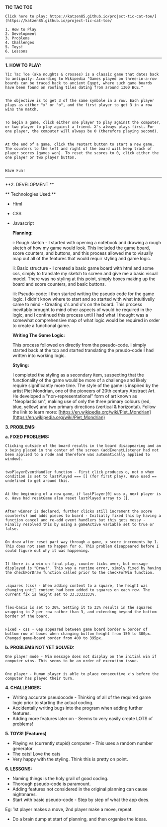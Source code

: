 **TIC TAC TOE**


    Click here to play: https://katzen85.github.io/project-tic-cat-toe/](https://katzen85.github.io/project-tic-cat-toe/

    1. How to Play
    2. Development
    3. Problems
    4. Challenges
    5. Toys!
    6. Lessons

---

**1. HOW TO PLAY:**


    Tic Tac Toe (aka noughts & crosses) is a classic game that dates back to antiquity: According to Wikipedia "Games played on three-in-a-row boards can be traced back to ancient Egypt, where such game boards have been found on roofing tiles dating from around 1300 BCE."


    The objective is to get 3 of the same symbole in a row. Each player plays as either "x" or "o", and the first player to get 3 in a row wins the match.


    To begin a game, click either one player to play against the computer, or two player to play against a friend. X's always plays first. For one player, the computer will always be O (therefore playing second).


    At the end of a game, click the restart button to start a new game. The counters to the left and right of the board will keep track of player scores (games won). To reset the scores to 0, click either the one player or two player button.


    Have Fun!



---


**2. DEVELOPMENT	**

**	Technologies Used:**



*   Html
*   CSS
*   Javascript

    **Planning:**


    i: Rough sketch - I started with opening a notebook and drawing a rough sketch of how my game would look. This included the game board, score counters, and buttons, and this process allowed me to visually map out all of the features that would requir styling and game logic.


    ii: Basic structure - I created a basic game board with html and some css, simply to translate my sketch to screen and give me a basic visual model. There was no styling at this point, simply boxes making up the board and score counters, and basic buttons.


    iii: Pseudo-code: I then started writing the pseudo code for the game logic. I didn't know where to start and so started with what intuitivelly came to mind - Creating x's and o'x on the board. This process inevitably brought to mind other aspects of would be required in the logic, and I continued this process until I had what I thought was a somewhat comprehensive map of what logic would be required in order to create a functional game.


    **Writing The Game Logic:** 


    This process followed on directly from the pseudo-code. I simply started back at the top and started translating the preudo-code I had written into working logic.


    **Styling:**


     I completed the styling as a secondary item, suspecting that the functionality of the game would be more of a challenge and likely require significantly more time. The style of the game is inspired by the artist Piet Mondrian, one of the pioneers of 20th century Abstract Art. He developed a "non-representational" form of art known as "Neoplasticism", making use of only the three primary colours (red, blue, yellow) and two primary directions (vertical & horizontal). Follow the link to learn more: [https://en.wikipedia.org/wiki/Piet_Mondrian](https://en.wikipedia.org/wiki/Piet_Mondrian)


**3. PROBLEMS:**

**a. FIXED PROBLEMS:**


    Clicking outside of the board results in the board disappearing and an x being placed in the center of the screen (addEvenetListener had not been applied to a node and therefore was automatically applied to window).


    twoPlayerEventHandler function - First click produces o, not x when condition is set to lastPlayed === [] (for first play). Have used == undefined to get around this.


    At the beginning of a new game, if lastPlayer[0] was x, next player is o. Have had resetGame also reset lastPlayed array to [].


    After winner is declared, further clicks still increment the score counter(s) and adds pieces to board - Initially fixed this by having a function cancel and re-add event handlers but this gets messy - Finally resolved this by using a gameActive variable set to true or false.


    On draw after reset part way through a game, x score increments by 1. This does not seem to happen for o. This problem disappeared before I could figure out why it was happening.


    If there is a win on final play, counter ticks over, but message displayed is "Draw!". This was a runtime error, simply fixed by having the checkForDraw function called prior to the checkForWin function.


    .squares (css) - When adding content to a square, the height was changing until content had been added to squares on each row. The current fix is height set to 33.3333333%.


    flex-basis is set to 30%. Setting it to 33% results in the squares wrapping to 2 per row rather than 3, and extending beyond the bottom border of the board.


    Fixed - css - Gap appeared between game board border & border of bottom row of boxes when changing button height from 150 to 300px. Changed game-board border from 400 to 395px.

**b. PROBLEMS NOT YET SOLVED:**


    One player mode - Win message does not display on the initial win if computer wins. This seems to be an order of execution issue.


    One player - Human player is able to place consecutive x's before the computer has played their turn.

**4. CHALLENGES:**



*   Writing accurate pseudocode - Thinking of all of the required game logic prior to starting the actual coding.
*   Accidentally writing bugs into the program when adding further features.
*   Adding more features later on - Seems to very easily create LOTS of problems!

**5. TOYS! (Features)**



*   Playing vs (currently stupid) computer - This uses a random number generator 
*   The cats! Love the cats
*   Very happy with the styling. Think this is pretty on point.

**6. LESSONS:**



*   Naming things is the holy grail of good coding.
*   Thorough pseudo-code is paramount.
*   Adding features not considered in the original planning can cause nightmares.
*   Start with basic pseudo-code - Step by step of what the app does.

Eg: 1st player makes a move, 2nd player make a move, repeat.



*   Do a brain dump at start of planning, and then organise the ideas.

<!-- Docs to Markdown version 1.0β17 -->
